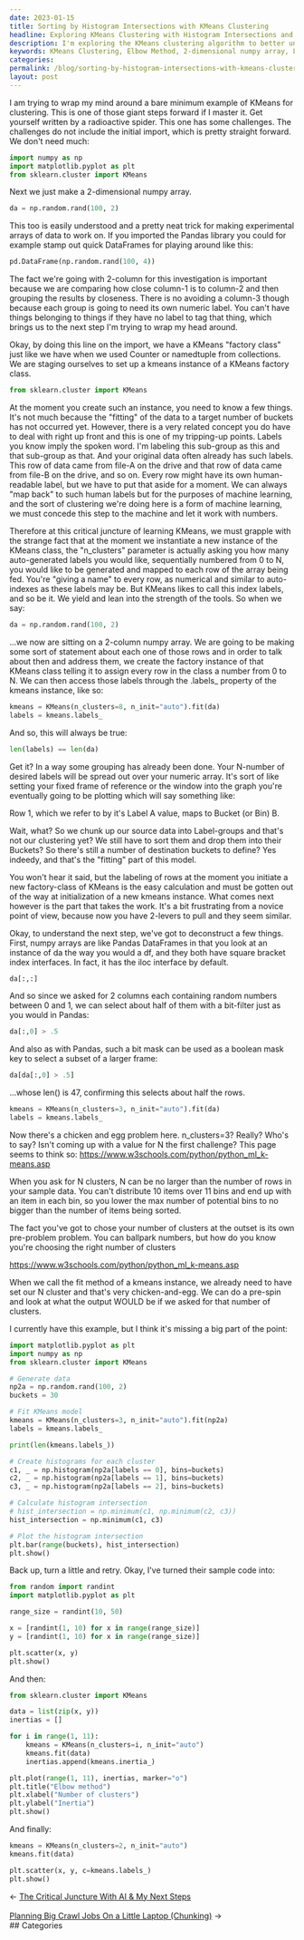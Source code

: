 ```yaml
---
date: 2023-01-15
title: Sorting by Histogram Intersections with KMeans Clustering
headline: Exploring KMeans Clustering with Histogram Intersections and the Elbow Method
description: I'm exploring the KMeans clustering algorithm to better understand how it works. To do this, I'm using the Elbow method to determine the optimal number of clusters and then using the KMeans fit method to sort the data into the chosen number of clusters. I plotted a scatter graph with x and y values, and used the kmeans.labels_ parameter to color code the points and clearly show the clusters that had been formed.
keywords: KMeans Clustering, Elbow Method, 2-dimensional numpy array, Labels, Buckets, Bin, Scatter Graph, x and y values, Color Code, Clusters, Plotting
categories: 
permalink: /blog/sorting-by-histogram-intersections-with-kmeans-clustering/
layout: post
---
```



I am trying to wrap my mind around a bare minimum example of KMeans for
clustering. This is one of those giant steps forward if I master it. Get
yourself written by a radioactive spider. This one has some challenges. The
challenges do not include the initial import, which is pretty straight forward.
We don't need much:

```python
import numpy as np
import matplotlib.pyplot as plt
from sklearn.cluster import KMeans
```

Next we just make a 2-dimensional numpy array.

```python
da = np.random.rand(100, 2)
```

This too is easily understood and a pretty neat trick for making experimental
arrays of data to work on. If you imported the Pandas library you could for
example stamp out quick DataFrames for playing around like this:

```python
pd.DataFrame(np.random.rand(100, 4))
```

The fact we're going with 2-column for this investigation is important because
we are comparing how close column-1 is to column-2 and then grouping the
results by closeness. There is no avoiding a column-3 though because each group
is going to need its own numeric label. You can't have things belonging to
things if they have no label to tag that thing, which brings us to the next
step I'm trying to wrap my head around.

Okay, by doing this line on the import, we have a KMeans "factory class" just
like we have when we used Counter or namedtuple from collections. We are
staging ourselves to set up a kmeans instance of a KMeans factory class.

```python
from sklearn.cluster import KMeans
```

At the moment you create such an instance, you need to know a few things. It's
not much because the "fitting" of the data to a target number of buckets has
not occurred yet. However, there is a very related concept you do have to deal
with right up front and this is one of my tripping-up points. Labels you know
imply the spoken word. I'm labeling this sub-group as this and that sub-group
as that. And your original data often already has such labels. This row of data
came from file-A on the drive and that row of data came from file-B on the
drive, and so on. Every row might have its own human-readable label, but we
have to put that aside for a moment. We can always "map back" to such human
labels but for the purposes of machine learning, and the sort of clustering
we're doing here is a form of machine learning, we must concede this step to
the machine and let it work with numbers.

Therefore at this critical juncture of learning KMeans, we must grapple with
the strange fact that at the moment we instantiate a new instance of the KMeans
class, the "n_clusters" parameter is actually asking you how many
auto-generated labels you would like, sequentially numbered from 0 to N, you
would like to be generated and mapped to each row of the array being fed.
You're "giving a name" to every row, as numerical and similar to auto-indexes
as these labels may be. But KMeans likes to call this index labels, and so be
it. We yield and lean into the strength of the tools. So when we say:

```python
da = np.random.rand(100, 2)
```

...we now are sitting on a 2-column numpy array. We are going to be making some
sort of statement about each one of those rows and in order to talk about then
and address them, we create the factory instance of that KMeans class telling
it to assign every row in the class a number from 0 to N. We can then access
those labels through the .labels\_ property of the kmeans instance, like so:

```python
kmeans = KMeans(n_clusters=8, n_init="auto").fit(da)
labels = kmeans.labels_
```

And so, this will always be true:

```python
len(labels) == len(da)
```

Get it? In a way some grouping has already been done. Your N-number of desired
labels will be spread out over your numeric array. It's sort of like setting
your fixed frame of reference or the window into the graph you're eventually
going to be plotting which will say something like:

Row 1, which we refer to by it's Label A value, maps to Bucket (or Bin) B.

Wait, what? So we chunk up our source data into Label-groups and that's not our
clustering yet? We still have to sort them and drop them into their Buckets? So
there's still a number of destination buckets to define? Yes indeedy, and
that's the "fitting" part of this model.

You won't hear it said, but the labeling of rows at the moment you initiate a
new factory-class of KMeans is the easy calculation and must be gotten out of
the way at initialization of a new kmeans instance. What comes next however is
the part that takes the work. It's a bit frustrating from a novice point of
view, because now you have 2-levers to pull and they seem similar.

Okay, to understand the next step, we've got to deconstruct a few things.
First, numpy arrays are like Pandas DataFrames in that you look at an instance
of da the way you would a df, and they both have square bracket index
interfaces. In fact, it has the iloc interface by default.

```python
da[:,:]
```

And so since we asked for 2 columns each containing random numbers between 0
and 1, we can select about half of them with a bit-filter just as you would in
Pandas:

```python
da[:,0] > .5
```

And also as with Pandas, such a bit mask can be used as a boolean mask key to
select a subset of a larger frame:

```python
da[da[:,0] > .5]
```

...whose len() is 47, confirming this selects about half the rows.

```python
kmeans = KMeans(n_clusters=3, n_init="auto").fit(da)
labels = kmeans.labels_
```

Now there's a chicken and egg problem here. n_clusters=3? Really? Who's to say?
Isn't coming up with a value for N the first challenge? This page seems to
think so: https://www.w3schools.com/python/python_ml_k-means.asp

When you ask for N clusters, N can be no larger than the number of rows in your
sample data. You can't distribute 10 items over 11 bins and end up with an item
in each bin, so you lower the max number of potential bins to no bigger than
the number of items being sorted.

The fact you've got to chose your number of clusters at the outset is its own
pre-problem problem. You can ballpark numbers, but how do you know you're
choosing the right number of clusters

https://www.w3schools.com/python/python_ml_k-means.asp

When we call the fit method of a kmeans instance, we already need to have set
our N cluster and that's very chicken-and-egg. We can do a pre-spin and look at
what the output WOULD be if we asked for that number of clusters.

I currently have this example, but I think it's missing a big part of the
point:

```python
import matplotlib.pyplot as plt
import numpy as np
from sklearn.cluster import KMeans

# Generate data
np2a = np.random.rand(100, 2)
buckets = 30

# Fit KMeans model
kmeans = KMeans(n_clusters=3, n_init="auto").fit(np2a)
labels = kmeans.labels_

print(len(kmeans.labels_))

# Create histograms for each cluster
c1, _ = np.histogram(np2a[labels == 0], bins=buckets)
c2, _ = np.histogram(np2a[labels == 1], bins=buckets)
c3, _ = np.histogram(np2a[labels == 2], bins=buckets)

# Calculate histogram intersection
# hist_intersection = np.minimum(c1, np.minimum(c2, c3))
hist_intersection = np.minimum(c1, c3)

# Plot the histogram intersection
plt.bar(range(buckets), hist_intersection)
plt.show()
```

Back up, turn a little and retry. Okay, I've turned their sample code into:

```python
from random import randint
import matplotlib.pyplot as plt

range_size = randint(10, 50)

x = [randint(1, 10) for x in range(range_size)]
y = [randint(1, 10) for x in range(range_size)]

plt.scatter(x, y)
plt.show()
```

And then:

```python
from sklearn.cluster import KMeans

data = list(zip(x, y))
inertias = []

for i in range(1, 11):
    kmeans = KMeans(n_clusters=i, n_init="auto")
    kmeans.fit(data)
    inertias.append(kmeans.inertia_)

plt.plot(range(1, 11), inertias, marker="o")
plt.title("Elbow method")
plt.xlabel("Number of clusters")
plt.ylabel("Inertia")
plt.show()
```

And finally:

```python
kmeans = KMeans(n_clusters=2, n_init="auto")
kmeans.fit(data)

plt.scatter(x, y, c=kmeans.labels_)
plt.show()
```


<div class="post-nav"><div class="post-nav-prev"><span class="arrow">&larr;&nbsp;</span><a href="/blog/the-critical-juncture-with-ai-my-next-steps/">The Critical Juncture With AI & My Next Steps</a></div> &nbsp; <div class="post-nav-next"><a href="/blog/planning-big-crawl-jobs-on-a-little-laptop-chunking/">Planning Big Crawl Jobs On a Little Laptop (Chunking)</a><span class="arrow">&nbsp;&rarr;</span></div></div>
## Categories

<ul></ul>